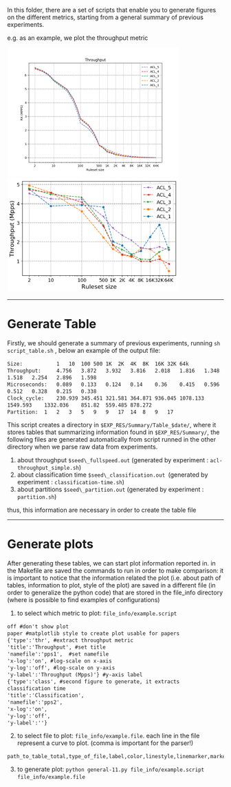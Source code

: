 In this folder, there are a set of scripts that enable you to generate figures on the different metrics, starting from a general summary of previous experiments.

e.g. as an example, we plot the throughput metric 

<img src="example-img/vpp1704_throughput.png" width="400">
<img src="example-img/tm_seeds_throughput.png" width="400">

---
# Generate Table
Firstly, we should generate a summary of previous experiments, running `sh script_table.sh` , below an example of the output file:
```
Size:           1	10	100	500	1K	2K	4K	8K	16K	32K	64k	
Throughput:     4.756	3.872	3.932	3.816	2.018	1.816	1.348	1.518	2.254	2.896	1.598	
Microseconds:	0.089	0.133	0.124	0.14	0.36	0.415	0.596	0.512	0.328	0.215	0.338	
Clock_cycle:	230.939	345.451	321.581	364.871	936.045	1078.133	1549.593	1332.036	851.82	559.485	878.272	
Partition:	1	2	3	5	9	9	17	14	8	9	17	
```

This script creates a directory in `$EXP_RES/Summary/Table_$date/`, where it stores tables that summarizing information found in `$EXP_RES/Summary/`, the following files are generated automatically from script runned in the other directory when we parse raw data from experiments.
1. about throughput `$seed\_fullspeed.out` (generated by experiment : `acl-throughput_simple.sh`)
2. about classification time `$seed\_classification.out `(generated by experiment : `classification-time.sh`)
3. about partitions `$seed\_partition.out` (generated by experiment : `partition.sh`)

thus, this information are necessary in order to create the table file

---
# Generate plots
After generating these tables, we can start plot information reported in.
in the Makefile are saved the commands to run in order to make comparison: 
it is important to notice that the information related the plot (i.e. about path of tables, information to plot, style of the plot) are saved in a different file (in order to generalize the python code) that are stored in the file_info directory (where is possible to find examples of configurations)

1. to select which metric to plot: `file_info/example.script`
```
off #don't show plot
paper #matplotlib style to create plot usable for papers
{'type':'thr', #extract throughput metric 
'title':'Throughput', #set title
'namefile':'pps1',  #set namefile 
'x-log':'on', #log-scale on x-axis
'y-log':'off', #log-scale on y-axis
'y-label':'Throughput (Mpps)'} #y-axis label
{'type':'class', #second figure to generate, it extracts classification time
'title':'Classification', 
'namefile':'pps2', 
'x-log':'on', 
'y-log':'off', 
'y-label':''}
```

2. to select file to plot: `file_info/example.file`. each line in the file represent a curve to plot. (comma is important for the parser!)
```
path_to_table_total,type_of_file,label,color,linestyle,linemarker,marker_full_none
```

3. to generate plot: `python general-11.py file_info/example.script file_info/example.file`
